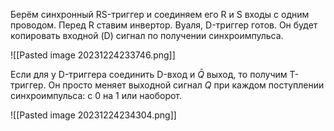 
Берём синхронный RS-триггер и соединяем его R и S входы с одним проводом. Перед R ставим инвертор. Вуаля, D-триггер готов. Он будет копировать входной (D) сигнал по получении синхроимпульса.

![[Pasted image 20231224233746.png]]

Если для у D-триггера соединить D-вход и $\bar{Q}$ выход, то получим T-триггер. Он просто меняет выходной сигнал $Q$ при каждом поступлении синхроимпульса: с 0 на 1 или наоборот.

![[Pasted image 20231224234304.png]]